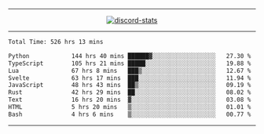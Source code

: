 <a href="https://www.github.com/ripavoid" target="_blank" rel="noreferrer">

-------

<div align='center'>
    <a href='https://discordapp.com/users/825178146797518881'>
        <img align='center' alt='discord-stats' src='https://api.discord-status.me/825178146797518881?nitro&boost=4&gradient=%231e0b1a%2C%23000000%2C%23000000%2C%23160316'></img>
    </a>
</div>

-------

<!--START_SECTION:waka-->

```txt
Total Time: 526 hrs 13 mins

Python            144 hrs 40 mins ██████▓░░░░░░░░░░░░░░░░░░   27.30 %
TypeScript        105 hrs 21 mins █████░░░░░░░░░░░░░░░░░░░░   19.88 %
Lua               67 hrs 8 mins   ███▒░░░░░░░░░░░░░░░░░░░░░   12.67 %
Svelte            63 hrs 17 mins  ███░░░░░░░░░░░░░░░░░░░░░░   11.94 %
JavaScript        48 hrs 43 mins  ██▒░░░░░░░░░░░░░░░░░░░░░░   09.19 %
Rust              42 hrs 29 mins  ██░░░░░░░░░░░░░░░░░░░░░░░   08.02 %
Text              16 hrs 20 mins  ▓░░░░░░░░░░░░░░░░░░░░░░░░   03.08 %
HTML              5 hrs 20 mins   ▒░░░░░░░░░░░░░░░░░░░░░░░░   01.01 %
Bash              4 hrs 6 mins    ▒░░░░░░░░░░░░░░░░░░░░░░░░   00.77 %
```

<!--END_SECTION:waka-->

-------
